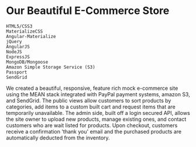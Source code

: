 # Our Beautiful E-Commerce Store
```
HTML5/CSS3
MaterializeCSS
Angular-Materialize
jQuery
AngularJS
NodeJS
ExpressJS
MongoDB/Mongoose
Amazon Simple Storage Service (S3)
Passport
SendGrid
```
We created a beautiful, responsive, feature rich mock e-commerce site using the MEAN stack integrated with PayPal payment systems, amazon S3, and SendGrid.  The public views allow customers to sort products by categories, add items to a custom built cart and request items that are temporarily unavailable.  The admin side, built off a login secured API, allows the site owner to upload new products, manage existing ones, and contact customers who are wait listed for products.   Upon checkout, customers receive a confirmation 'thank you' email and the purchased products are automatically deducted from the inventory.